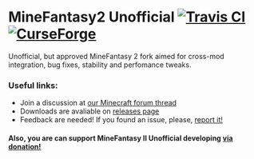 # MineFantasy2 Unofficial [![Travis CI](https://travis-ci.org/Sirse/MineFantasyII-Cont.svg?branch=master)](https://travis-ci.org/Sirse/MineFantasyII-Cont) [![CurseForge](http://cf.way2muchnoise.eu/minefantasy2.svg)](https://minecraft.curseforge.com/projects/minefantasy2) 

Unofficial, but approved MineFantasy 2 fork aimed for cross-mod integration, bug fixes, stability and perfomance tweaks.

### Useful links:

- Join a discussion at [our Minecraft forum thread](https://minecraftforum.net/forums/mapping-and-modding-java-edition/minecraft-mods/wip-mods/2467203-minefantasy2-alpha)
- Downloads are avaliable on [releases page](https://github.com/Sirse/MineFantasyII-Cont/releases)
- Feedback are needed! If you found an issue, please, [report it!](https://github.com/Sirse/MineFantasyII-Cont/issues)

#### Also, you are can support MineFantasy II Unofficial developing [via donation!](https://www.paypal.me/sirse)
